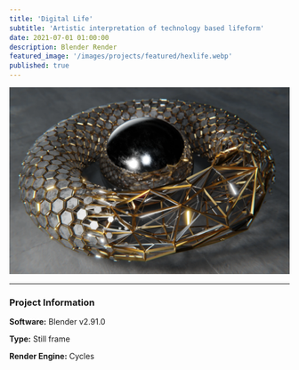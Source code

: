 ```yaml
---
title: 'Digital Life'
subtitle: 'Artistic interpretation of technology based lifeform'
date: 2021-07-01 01:00:00
description: Blender Render
featured_image: '/images/projects/featured/hexlife.webp'
published: true
---
```


![](/images/projects/full_size/hexlife.webp)

---

### Project Information

**Software:** Blender v2.91.0

**Type:** Still frame

**Render Engine:** Cycles
